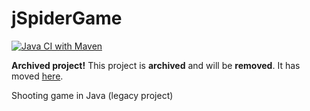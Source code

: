 # jSpiderGame

[![Java CI with Maven](https://github.com/ngeor/jSpiderGame/actions/workflows/maven.yml/badge.svg)](https://github.com/ngeor/jSpiderGame/actions/workflows/maven.yml)

**Archived project!**
This project is **archived** and will be **removed**.
It has moved [here](https://github.com/ngeor/kamino/tree/master/gui/jSpiderGame).

Shooting game in Java (legacy project)
